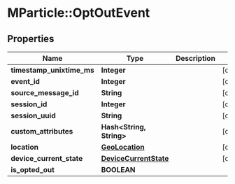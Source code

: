 # MParticle::OptOutEvent

## Properties
Name | Type | Description | Notes
------------ | ------------- | ------------- | -------------
**timestamp_unixtime_ms** | **Integer** |  | [optional] 
**event_id** | **Integer** |  | [optional] 
**source_message_id** | **String** |  | [optional] 
**session_id** | **Integer** |  | [optional] 
**session_uuid** | **String** |  | [optional] 
**custom_attributes** | **Hash&lt;String, String&gt;** |  | [optional] 
**location** | [**GeoLocation**](GeoLocation.md) |  | [optional] 
**device_current_state** | [**DeviceCurrentState**](DeviceCurrentState.md) |  | [optional] 
**is_opted_out** | **BOOLEAN** |  | 


